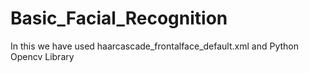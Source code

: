 # Basic_Facial_Recognition
In this we have used haarcascade_frontalface_default.xml and Python Opencv Library 
